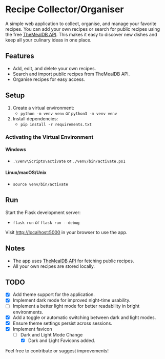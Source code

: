 # Recipe Collector/Organiser

A simple web application to collect, organise, and manage your favorite recipes. You can add your own recipes or search for public recipes using the free [TheMealDB API](https://www.themealdb.com/). This makes it easy to discover new dishes and keep all your culinary ideas in one place.

## Features

- Add, edit, and delete your own recipes.
- Search and import public recipes from TheMealDB API.
- Organise recipes for easy access.

## Setup

1. Create a virtual environment:
    - `python -m venv venv` or `python3 -m venv venv`
2. Install dependencies:
    - `pip install -r requirements.txt`

### Activating the Virtual Environment

#### Windows
- `.\venv\Scripts\activate` or `./venv/bin/activate.ps1`

#### Linux/macOS/Unix
- `source venv/bin/activate`

## Run

Start the Flask development server:
- `flask run` or `flask run --debug`

Visit [http://localhost:5000](http://localhost:5000) in your browser to use the app.

## Notes

- The app uses [TheMealDB API](https://www.themealdb.com/) for fetching public recipes.
- All your own recipes are stored locally.

## TODO
- [x] Add theme support for the application.
- [x] Implement dark mode for improved night-time usability.
- [ ] Implement a better light mode for better readability in bright environments.
- [x] Add a toggle or automatic switching between dark and light modes.
- [x] Ensure theme settings persist across sessions.
- [x] Implement favicon
    - [ ] Dark and Light Mode Change
        - [x] Dark and Light Favicons added.

Feel free to contribute or suggest improvements!